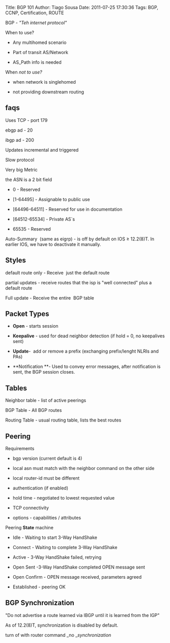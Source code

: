 Title: BGP 101
Author: Tiago Sousa
Date: 2011-07-25 17:30:36
Tags: BGP, CCNP, Certification, ROUTE


BGP - _"Teh internet protocol"_

When to use?



	
  * Any multihomed scenario

	
  * Part of transit AS/Network

	
  * AS_Path info is needed


When _not to use?_



	
  * when network is singlehomed

	
  * not providing downstream routing





## faqs






Uses TCP - port 179

ebgp ad - 20

ibgp ad - 200

Updates incremental and triggered

Slow protocol

Very big Metric




the ASN is a 2 bit field



	
  * 0 - Reserved

	
  * [1-64495] - Assignable to public use

	
  * [64496-64511] - Reserved for use in documentation

	
  * [64512-65534] - Private AS´s

	
  * 65535 - Reserved




Auto-Summary  (same as eigrp) - is off by default on IOS ≥ 12.2(8)T. In earlier IOS, we have to deactivate it manually.





## Styles



default route only - Receive  just the default route

partial updates - receive routes that the isp is "well connected" plus a default route

Full update - Receive the entire  BGP table




## Packet Types





	
  * **Open** - starts session



	
  * **Keepalive** - used for dead neighbor detection (if hold = 0, no keepalives sent)



	
  * **Update**-  add or remove a prefix (exchanging prefix/lenght NLRIs and PAs)



	
  * **Notification **- Used to convey error messages, after notification is sent, the BGP session closes.





## Tables


Neighbor table - list of active peerings

BGP Table - All BGP routes

Routing Table - usual routing table, lists the best routes




## Peering


Requirements



	
  * bgp version (current default is 4)

	
  * local asn must match with the neighbor command on the other side

	
  * local router-id must be different

	
  * authentication (if enabled)

	
  * hold time - negotiated to lowest requested value

	
  * TCP connectivity

	
  * options - capabilities / attributes


Peering **State** machine



	
  * Idle - Waiting to start 3-Way HandShake

	
  * Connect - Waiting to complete 3-Way HandShake

	
  * Active - 3-Way HandShake failed, retrying

	
  * Open Sent -3-Way HandShake completed OPEN message sent

	
  * Open Confirm - OPEN message received, parameters agreed

	
  * Established - peering OK





## BGP Synchronization


"Do not advertise a route learned via IBGP until it is learned from the IGP"

As of 12.2(8)T, synchronization is disabled by default.

turn of with router command _no __synchronization_